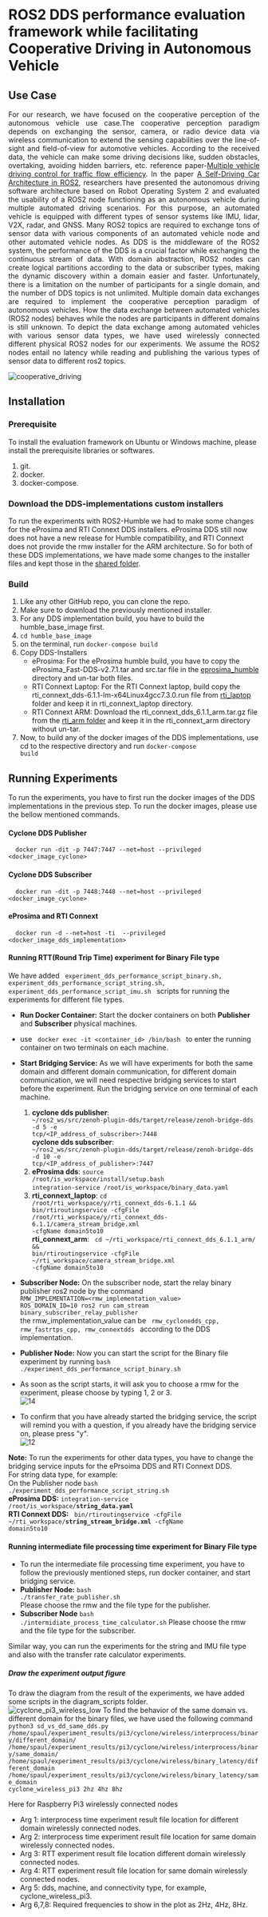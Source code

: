 # ROS2 DDS performance evaluation framework while facilitating Cooperative Driving in Autonomous Vehicle

## Use Case
<p align="justify">
  For our research, we have focused on the cooperative perception of the autonomous vehicle use case.The cooperative perception paradigm depends on exchanging the sensor, camera, or radio device data via wireless communication to extend the sensing capabilities over the line-of-sight and field-of-view for automotive vehicles. According to the received data, the vehicle can make some driving decisions like, sudden obstacles, overtaking, avoiding hidden barriers, etc. reference paper-<a href="https://ieeexplore.ieee.org/document/6232187">Multiple vehicle driving control for traffic flow efficiency</a>. In the paper <a href="https://ieeexplore.ieee.org/document/9041020" title="A Self-Driving Car Architecture in ROS2">A Self-Driving Car Architecture in ROS2</a>, researchers have presented the autonomous driving software architecture based on Robot Operating System 2 and evaluated the usability of a ROS2 node functioning as an autonomous vehicle during multiple automated driving scenarios. For this purpose, an automated vehicle is equipped with different types of sensor systems like IMU, lidar, V2X, radar, and GNSS. Many ROS2 topics are required to exchange tons of sensor data with various components of an automated vehicle node and other automated vehicle nodes. As DDS is the middleware of the ROS2 system, the performance of the DDS is a crucial factor while exchanging the continuous stream of data. With domain abstraction, ROS2 nodes can create logical partitions according to the data or subscriber types, making the dynamic discovery within a domain easier and faster. Unfortunately, there is a limitation on the number of participants for a single domain, and the number of DDS topics is not unlimited. Multiple domain data exchanges are required to implement the cooperative perception paradigm of autonomous vehicles. How the data exchange between automated vehicles (ROS2 nodes) behaves while the nodes are participants in different domains is still unknown. To depict the data exchange among automated vehicles with various sensor data types, we have used wirelessly connected different physical ROS2 nodes for our experiments. We assume the ROS2 nodes entail no latency while reading and publishing the various types of sensor data to different ros2 topics.
</p>


![cooperative_driving](https://github.com/sumitpaulde/ros2-dds-performance-evaluation/assets/62351460/d3b830e1-5097-4ec3-9a5e-121a4783decc)

## Installation

### Prerequisite
To install the evaluation framework on Ubuntu or Windows machine, please install the prerequisite libraries or softwares.

1. git.
2. docker.
3. docker-compose.

### Download the DDS-implementations custom installers
To run the experiments with ROS2-Humble we had to make some changes for the eProsima and RTI Connext DDS installers. eProsima DDS still now does not have a new release for Humble compatibility, and RTI Connext does not provide the rmw installer for the ARM architecture. So for both of these DDS implementations, we have made some changes to the installer files and kept those in the [shared folder](https://tubcloud.tu-berlin.de/s/jC93LXrt9ScKF7r).

### Build
1. Like any other GitHub repo, you can clone the repo.
1. Make sure to download the previously mentioned installer.
1. For any DDS implementation build, you have to build the humble_base_image first.
1. <code>cd humble_base_image</code>
1. on the terminal, run <code>docker-compose build</code>
1. Copy DDS-Installers
    * eProsima: For the eProsima humble build, you have to copy the eProsima_Fast-DDS-v2.7.1.tar and src.tar file in the [eprosima_humble](https://tubcloud.tu-berlin.de/s/jC93LXrt9ScKF7r) directory and un-tar both files.
    * RTI Connext Laptop: For the RTI Connext laptop, build copy the rti_connext_dds-6.1.1-lm-x64Linux4gcc7.3.0.run file from [rti_laptop](https://tubcloud.tu-berlin.de/s/jC93LXrt9ScKF7r) folder and keep it in rti_connext_laptop directory.
    *  RTI Connext ARM: Download the rti_connext_dds_6.1.1_arm.tar.gz file from the [rti_arm folder](https://tubcloud.tu-berlin.de/s/jC93LXrt9ScKF7r) and keep it in the rti_connext_arm directory without un-tar.
1. Now, to build any of the docker images of the DDS implementations, use cd to the respective directory and run <code>docker-compose build</code>

## Running Experiments
To run the experiments, you have to first run the docker images of the DDS implementations in the previous step. To run the docker images, please use the bellow mentioned commands.

#### Cyclone DDS Publisher
      docker run -dit -p 7447:7447 --net=host --privileged  <docker_image_cyclone>
#### Cyclone DDS Subscriber
      docker run -dit -p 7448:7448 --net=host --privileged  <docker_image_cyclone>
#### eProsima and RTI Connext
      docker run -d --net=host -ti  --privileged <docker_image_dds_implementation>

#### Running RTT(Round Trip Time) experiment for Binary File type
We have added <code> experiment_dds_performance_script_binary.sh, experiment_dds_performance_script_string.sh, experiment_dds_performance_script_imu.sh </code> scripts for running the experiments for different file types.

* **Run Docker Container:** Start the docker containers on both **Publisher** and **Subscriber** physical machines.
* use  <code> docker exec -it <container_id> /bin/bash </code> to enter the running container on two terminals on each machine.
* **Start Bridging Service:** As we will have experiments for both the same domain and different domain communication, for different domain communication, we will need respective bridging services to start before the experiment. Run the bridging service on one terminal of each machine.
    1. **cyclone dds publisher**: <code> ~/ros2_ws/src/zenoh-plugin-dds/target/release/zenoh-bridge-dds -d 5 -e tcp/<IP_address_of_subscriber>:7448</code> <br>
       **cyclone dds subscriber**: <code> ~/ros2_ws/src/zenoh-plugin-dds/target/release/zenoh-bridge-dds -d 10 -e tcp/<IP_address_of_publisher>:7447</code> <br>
    1. **eProsima dds**: <code>source /root/is_workspace/install/setup.bash</code> <br>
        <code>integration-service /root/is_workspace/binary_data.yaml</code> <br>
    1. **rti_connext_laptop**: <code>cd /root/rti_workspace/y/rti_connext_dds-6.1.1 && bin/rtiroutingservice -cfgFile /root/rti_workspace/y/rti_connext_dds-6.1.1/camera_stream_bridge.xml -cfgName domain5to10</code> <br>
       **rti_connext_arm**: <code> cd ~/rti_workspace/rti_connext_dds_6.1.1_arm/ && bin/rtiroutingservice -cfgFile ~/rti_workspace/camera_stream_bridge.xml -cfgName domain5to10</code> <br>

* **Subscriber Node:** On the subscriber node, start the relay binary publisher ros2 node by the command <br>
<code>RMW_IMPLEMENTATION=<rmw_implementation_value> ROS_DOMAIN_ID=10 ros2 run cam_stream binary_subscriber_relay_publisher</code> <br>
the rmw_implementation_value can be <code> rmw_cyclonedds_cpp, rmw_fastrtps_cpp, rmw_connextdds  </code> according to the DDS implementation.
* **Publisher Node:** Now you can start the script for the Binary file experiment by running <code>bash ./experiment_dds_performance_script_binary.sh</code>
* As soon as the script starts, it will ask you to choose a rmw for the experiment, please choose by typing 1, 2 or 3.<br>
  ![14](https://github.com/sumitpaulde/ros2-dds-performance-evaluation/assets/62351460/21dd1a40-63f7-4e93-8b41-421b35548888)
* To confirm that you have already started the bridging service, the script will remind you with a question, if you already have the bridging service on, please press "y". <br>
  ![12](https://github.com/sumitpaulde/ros2-dds-performance-evaluation/assets/62351460/7965212b-0270-46fc-a494-0a9a9edc7935)

**Note:** To run the experiments for other data types, you have to change the bridging service inputs for the ePrsoima DDS and RTI Connext DDS. <br>
For string data type, for example: <br>
  On the Publisher node <code>bash ./experiment_dds_performance_script_string.sh</code> <br>
  **eProsima DDS:** <code>integration-service /root/is_workspace/**string_data.yaml**</code> <br>
  **RTI Connext DDS:** <code>  bin/rtiroutingservice -cfgFile ~/rti_workspace/**string_stream_bridge.xml** -cfgName domain5to10</code> <br>

#### Running intermediate file processing time experiment for Binary File type
* To run the intermediate file processing time experiment, you have to follow the previously mentioned steps, run docker container, and start bridging service. <br>
* **Publisher Node:** <code>bash ./transfer_rate_publisher.sh</code> <br>
 Please choose the rmw and the file type for the publisher.
* **Subscriber Node** <code>bash ./intermidiate_process_time_calculator.sh</code>
  Please choose the rmw and the file type for the subscriber.

Similar way, you can run the experiments for the string and IMU file type and also with the transfer rate calculator experiments.

##### Draw the experiment output figure 
To draw the diagram from the result of the experiments, we have added some scripts in the diagram_scripts folder. <br>
![cyclone_pi3_wireless_low](https://github.com/sumitpaulde/ros2-dds-performance-evaluation/assets/62351460/e6e6dd8f-21ee-4f5d-886c-26f74a103dee)
To find the behavior of the same domain vs. different domain for the binary files, we have used the following command <br>
<code>python3 sd_vs_dd_same_dds.py /home/spaul/experiment_results/pi3/cyclone/wireless/interprocess/binary/different_domain/ /home/spaul/experiment_results/pi3/cyclone/wireless/interprocess/binary/same_domain/ /home/spaul/experiment_results/pi3/cyclone/wireless/binary_latency/different_domain /home/spaul/experiment_results/pi3/cyclone/wireless/binary_latency/same_domain cyclone_wireless_pi3 2hz 4hz 8hz</code> <br>

Here for Raspberry Pi3 wirelessly connected nodes
* Arg 1: interprocess time experiment result file location for different domain wirelessly connected nodes.
* Arg 2: interprocess time experiment result file location for same domain wirelessly connected nodes.
* Arg 3: RTT experiment result file location different domain wirelessly connected nodes.
* Arg 4: RTT experiment result file location for same domain wirelessly connected nodes.
* Arg 5: dds, machine, and connectivity type, for example, cyclone_wireless_pi3.
* Arg 6,7,8: Required frequencies to show in the plot as 2Hz, 4Hz, 8Hz.

  

















<code></code>





